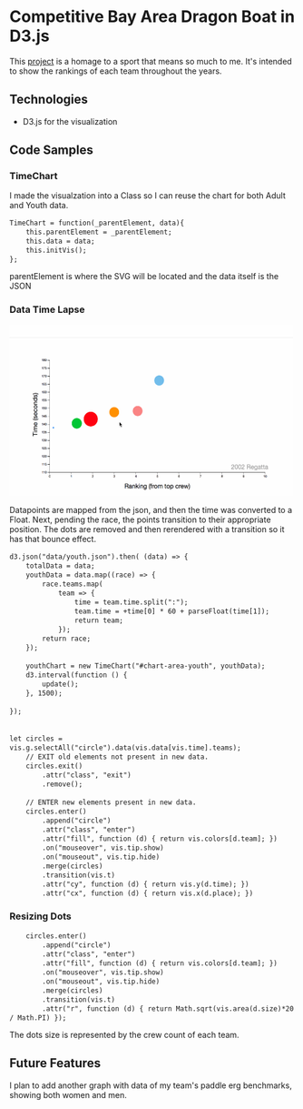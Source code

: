 # Competitive Bay Area Dragon Boat in D3.js




This [project](https://cyip.me/dboat "Dboat in D3.js") is a homage to a sport that means so much to me. It's intended to show the rankings of each team throughout the years.

## Technologies
* D3.js for the visualization

## Code Samples

### TimeChart
I made the visualzation into a Class so I can reuse the chart for both Adult and Youth data.

```
TimeChart = function(_parentElement, data){
    this.parentElement = _parentElement;
    this.data = data;
    this.initVis();
};
```
parentElement is where the SVG will be located and the data itself is the JSON

### Data Time Lapse

<img src="img/DBOATchart.gif" width="500px" height="300px" />

Datapoints are mapped from the json, and then the time was converted to a Float. Next, pending the race, the points transition to their appropriate position. The dots are removed and then rerendered with a transition so it has that bounce effect.

```
d3.json("data/youth.json").then( (data) => {
    totalData = data;
    youthData = data.map((race) => {
        race.teams.map(
            team => {
                time = team.time.split(":");
                team.time = +time[0] * 60 + parseFloat(time[1]);
                return team;
            });
        return race;
    });

    youthChart = new TimeChart("#chart-area-youth", youthData);
    d3.interval(function () {
        update();
    }, 1500);

});


let circles = vis.g.selectAll("circle").data(vis.data[vis.time].teams);
    // EXIT old elements not present in new data.
    circles.exit()
        .attr("class", "exit")
        .remove();

    // ENTER new elements present in new data.
    circles.enter()
        .append("circle")
        .attr("class", "enter")
        .attr("fill", function (d) { return vis.colors[d.team]; })
        .on("mouseover", vis.tip.show)
        .on("mouseout", vis.tip.hide)
        .merge(circles)
        .transition(vis.t)
        .attr("cy", function (d) { return vis.y(d.time); })
        .attr("cx", function (d) { return vis.x(d.place); })
```


### Resizing Dots
```
    circles.enter()
        .append("circle")
        .attr("class", "enter")
        .attr("fill", function (d) { return vis.colors[d.team]; })
        .on("mouseover", vis.tip.show)
        .on("mouseout", vis.tip.hide)
        .merge(circles)
        .transition(vis.t)
        .attr("r", function (d) { return Math.sqrt(vis.area(d.size)*20 / Math.PI) });
```
The dots size is represented by the crew count of each team.

## Future Features

I plan to add another graph with data of my team's paddle erg benchmarks, showing both women and men.